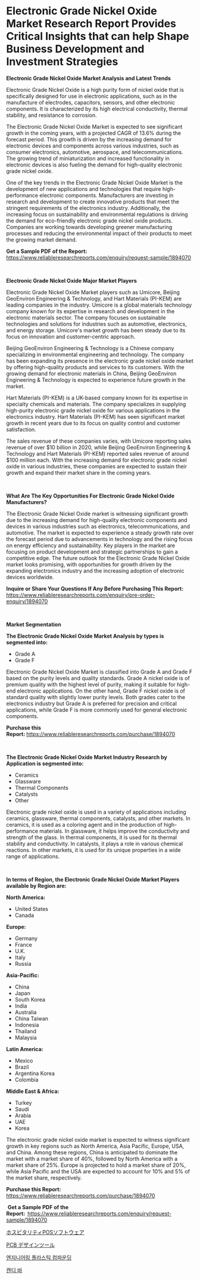 <p><h1>Electronic Grade Nickel Oxide Market Research Report Provides Critical Insights that can help Shape Business Development and Investment Strategies</h1></p><p><strong>Electronic Grade Nickel Oxide Market Analysis and Latest Trends</strong></p>
<p><p>Electronic Grade Nickel Oxide is a high purity form of nickel oxide that is specifically designed for use in electronic applications, such as in the manufacture of electrodes, capacitors, sensors, and other electronic components. It is characterized by its high electrical conductivity, thermal stability, and resistance to corrosion.</p><p>The Electronic Grade Nickel Oxide Market is expected to see significant growth in the coming years, with a projected CAGR of 13.6% during the forecast period. This growth is driven by the increasing demand for electronic devices and components across various industries, such as consumer electronics, automotive, aerospace, and telecommunications. The growing trend of miniaturization and increased functionality in electronic devices is also fueling the demand for high-quality electronic grade nickel oxide.</p><p>One of the key trends in the Electronic Grade Nickel Oxide Market is the development of new applications and technologies that require high-performance electronic components. Manufacturers are investing in research and development to create innovative products that meet the stringent requirements of the electronics industry. Additionally, the increasing focus on sustainability and environmental regulations is driving the demand for eco-friendly electronic grade nickel oxide products. Companies are working towards developing greener manufacturing processes and reducing the environmental impact of their products to meet the growing market demand.</p></p>
<p><strong>Get a Sample PDF of the Report:&nbsp;</strong> <a href="https://www.reliableresearchreports.com/enquiry/request-sample/1894070">https://www.reliableresearchreports.com/enquiry/request-sample/1894070</a></p>
<p>&nbsp;</p>
<p><strong>Electronic Grade Nickel Oxide Major Market Players</strong></p>
<p><p>Electronic Grade Nickel Oxide Market players such as Umicore, Beijing GeoEnviron Engineering & Technology, and Hart Materials (PI-KEM) are leading companies in the industry. Umicore is a global materials technology company known for its expertise in research and development in the electronic materials sector. The company focuses on sustainable technologies and solutions for industries such as automotive, electronics, and energy storage. Umicore's market growth has been steady due to its focus on innovation and customer-centric approach.</p><p>Beijing GeoEnviron Engineering & Technology is a Chinese company specializing in environmental engineering and technology. The company has been expanding its presence in the electronic grade nickel oxide market by offering high-quality products and services to its customers. With the growing demand for electronic materials in China, Beijing GeoEnviron Engineering & Technology is expected to experience future growth in the market.</p><p>Hart Materials (PI-KEM) is a UK-based company known for its expertise in specialty chemicals and materials. The company specializes in supplying high-purity electronic grade nickel oxide for various applications in the electronics industry. Hart Materials (PI-KEM) has seen significant market growth in recent years due to its focus on quality control and customer satisfaction.</p><p>The sales revenue of these companies varies, with Umicore reporting sales revenue of over $10 billion in 2020, while Beijing GeoEnviron Engineering & Technology and Hart Materials (PI-KEM) reported sales revenue of around $100 million each. With the increasing demand for electronic grade nickel oxide in various industries, these companies are expected to sustain their growth and expand their market share in the coming years.</p></p>
<p>&nbsp;</p>
<p><strong>What Are The Key Opportunities For Electronic Grade Nickel Oxide Manufacturers?</strong></p>
<p><p>The Electronic Grade Nickel Oxide market is witnessing significant growth due to the increasing demand for high-quality electronic components and devices in various industries such as electronics, telecommunications, and automotive. The market is expected to experience a steady growth rate over the forecast period due to advancements in technology and the rising focus on energy efficiency and sustainability. Key players in the market are focusing on product development and strategic partnerships to gain a competitive edge. The future outlook for the Electronic Grade Nickel Oxide market looks promising, with opportunities for growth driven by the expanding electronics industry and the increasing adoption of electronic devices worldwide.</p></p>
<p><strong>Inquire or Share Your Questions If Any Before Purchasing This Report:</strong> <a href="https://www.reliableresearchreports.com/enquiry/pre-order-enquiry/1894070">https://www.reliableresearchreports.com/enquiry/pre-order-enquiry/1894070</a></p>
<p>&nbsp;</p>
<p><strong>Market Segmentation</strong></p>
<p><strong>The Electronic Grade Nickel Oxide Market Analysis by types is segmented into:</strong></p>
<p><ul><li>Grade A</li><li>Grade F</li></ul></p>
<p><p>Electronic Grade Nickel Oxide Market is classified into Grade A and Grade F based on the purity levels and quality standards. Grade A nickel oxide is of premium quality with the highest level of purity, making it suitable for high-end electronic applications. On the other hand, Grade F nickel oxide is of standard quality with slightly lower purity levels. Both grades cater to the electronics industry but Grade A is preferred for precision and critical applications, while Grade F is more commonly used for general electronic components.</p></p>
<p><strong>Purchase this Report:&nbsp;</strong><a href="https://www.reliableresearchreports.com/purchase/1894070">https://www.reliableresearchreports.com/purchase/1894070</a></p>
<p>&nbsp;</p>
<p><strong>The Electronic Grade Nickel Oxide Market Industry Research by Application is segmented into:</strong></p>
<p><ul><li>Ceramics</li><li>Glassware</li><li>Thermal Components</li><li>Catalysts</li><li>Other</li></ul></p>
<p><p>Electronic grade nickel oxide is used in a variety of applications including ceramics, glassware, thermal components, catalysts, and other markets. In ceramics, it is used as a coloring agent and in the production of high-performance materials. In glassware, it helps improve the conductivity and strength of the glass. In thermal components, it is used for its thermal stability and conductivity. In catalysts, it plays a role in various chemical reactions. In other markets, it is used for its unique properties in a wide range of applications.</p></p>
<p>&nbsp;</p>
<p><strong>In terms of Region, the Electronic Grade Nickel Oxide Market Players available by Region are:</strong></p>
<p>
    <p> <strong> North America: </strong>
        <ul>
            <li>United States</li>
            <li>Canada</li>
        </ul>
        </p> 
    <p> <strong> Europe: </strong>
        <ul>
            <li>Germany</li>
            <li>France</li>
            <li>U.K.</li>
            <li>Italy</li>
            <li>Russia</li>
        </ul>
        </p> 
    <p> <strong> Asia-Pacific: </strong>
        <ul>
            <li>China</li>
            <li>Japan</li>
            <li>South Korea</li>
            <li>India</li>
            <li>Australia</li>
            <li>China Taiwan</li>
            <li>Indonesia</li>
            <li>Thailand</li>
            <li>Malaysia</li>
        </ul>
        </p> 
    <p> <strong> Latin America: </strong>
        <ul>
            <li>Mexico</li>
            <li>Brazil</li>
            <li>Argentina Korea</li>
            <li>Colombia</li>
        </ul>
        </p> 
    <p> <strong> Middle East & Africa: </strong>
        <ul>
            <li>Turkey</li>
            <li>Saudi</li>
            <li>Arabia</li>
            <li>UAE</li>
            <li>Korea</li>
        </ul>
    </p>
    </p>
<p><p>The electronic grade nickel oxide market is expected to witness significant growth in key regions such as North America, Asia Pacific, Europe, USA, and China. Among these regions, China is anticipated to dominate the market with a market share of 40%, followed by North America with a market share of 25%. Europe is projected to hold a market share of 20%, while Asia Pacific and the USA are expected to account for 10% and 5% of the market share, respectively.</p></p>
<p><strong>Purchase this Report: </strong><a href="https://www.reliableresearchreports.com/purchase/1894070">https://www.reliableresearchreports.com/purchase/1894070</a></p>
<p>&nbsp;<strong>Get a Sample PDF of the Report:&nbsp;&nbsp;</strong><a href="https://www.reliableresearchreports.com/enquiry/request-sample/1894070">https://www.reliableresearchreports.com/enquiry/request-sample/1894070</a></p>
<p><strong></strong></p>
<p><p><a href="https://medium.com/@barrycuda1974/%E3%83%9B%E3%82%B9%E3%83%94%E3%82%BF%E3%83%AA%E3%83%86%E3%82%A3pos%E3%82%BD%E3%83%95%E3%83%88%E3%82%A6%E3%82%A7%E3%82%A2%E5%B8%82%E5%A0%B4%E3%81%AE%E5%88%86%E6%9E%90-%E3%82%B0%E3%83%AD%E3%83%BC%E3%83%90%E3%83%AB%E7%94%A3%E6%A5%AD%E3%81%AE%E5%B1%95%E6%9C%9B%E3%81%A8%E4%BA%88%E6%B8%AC-2024%E5%B9%B4-2031%E5%B9%B4-463a36d75ce4">ホスピタリティPOSソフトウェア</a></p><p><a href="https://medium.com/@barrycuda1974/pcb%E3%83%87%E3%82%B6%E3%82%A4%E3%83%B3%E3%83%84%E3%83%BC%E3%83%AB%E5%B8%82%E5%A0%B4%E8%A6%8F%E6%A8%A1%E3%81%AF-%E3%82%B0%E3%83%AD%E3%83%BC%E3%83%90%E3%83%AB%E7%94%A3%E6%A5%AD%E3%81%A7%E6%9C%80%E8%89%AF%E3%81%AE%E3%83%9E%E3%83%BC%E3%82%B1%E3%83%86%E3%82%A3%E3%83%B3%E3%82%B0%E3%83%81%E3%83%A3%E3%83%8D%E3%83%AB%E3%82%92%E6%98%8E%E3%82%89%E3%81%8B%E3%81%AB%E3%81%97%E3%81%BE%E3%81%99-a52c738b2dae">PCB デザインツール</a></p><p><a href="https://medium.com/@lizaheller2023/%EA%B3%B5%ED%95%99-%ED%94%8C%EB%9D%BC%EC%8A%A4%ED%8B%B1-%EB%B3%B5%ED%95%A9-%EC%8B%9C%EC%9E%A5-%EC%A0%84%EB%A7%9D-%EC%82%B0%EC%97%85-%EA%B0%9C%EC%9A%94-%EB%B0%8F-%EC%98%88%EC%B8%A1-2024%EB%85%84%EB%B6%80%ED%84%B0-2031%EB%85%84-66ed2aa544ce">엔지니어링 플라스틱 컴파운딩</a></p><p><a href="https://medium.com/@bereniceroberts1978/%EC%82%AC%ED%83%95-%EB%B0%94-%EB%A7%88%EC%BC%93-%EC%8B%9C%EC%9E%A5-%EC%A0%90%EC%9C%A0%EC%9C%A8-%EC%8B%9C%EC%9E%A5-%EB%8F%99%ED%96%A5-%EB%B0%8F-%EB%AF%B8%EB%9E%98-%EC%84%B1%EC%9E%A5-%ED%83%90%EC%83%89-c5418be4bece">캔디 바</a></p></p>
